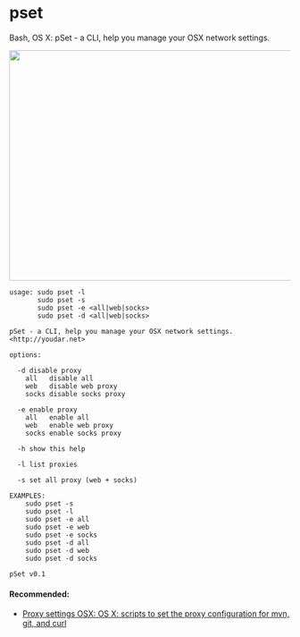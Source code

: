 # pset
Bash, OS X: pSet - a CLI, help you manage your OSX network settings.



[<img width=589.5 height=412 src="https://asciinema.org/a/bpg5gngmuzgqr9dcu6xrtoiqw.png" />](https://asciinema.org/a/bpg5gngmuzgqr9dcu6xrtoiqw)

```
usage: sudo pset -l
       sudo pset -s
       sudo pset -e <all|web|socks>
       sudo pset -d <all|web|socks>

pSet - a CLI, help you manage your OSX network settings. <http://youdar.net>

options:

  -d disable proxy
    all   disable all
    web   disable web proxy
    socks disable socks proxy

  -e enable proxy
    all   enable all
    web   enable web proxy
    socks enable socks proxy

  -h show this help

  -l list proxies
  
  -s set all proxy (web + socks)

EXAMPLES:
    sudo pset -s
    sudo pset -l
    sudo pset -e all
    sudo pset -e web
    sudo pset -e socks
    sudo pset -d all
    sudo pset -d web
    sudo pset -d socks

pSet v0.1
```

#### Recommended:

- [Proxy settings OSX: OS X: scripts to set the proxy configuration for mvn, git, and curl](https://github.com/kontrafiktion/proxy-settings-osx)
